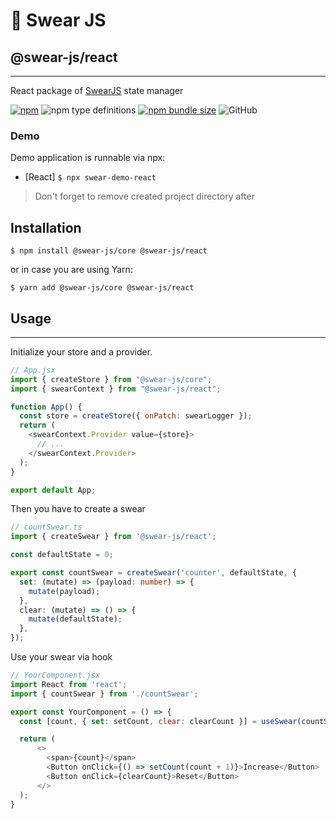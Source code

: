# 🍭 Swear JS
## @swear-js/react
___
React package of [SwearJS](https://github.com/soundsnick/swear-js) state manager

[![npm](https://img.shields.io/npm/v/@swear-js/react?style=flat-square)](https://www.npmjs.com/package/@swear-js/react)
![npm type definitions](https://img.shields.io/npm/types/@swear-js/react?style=flat-square)
[![npm bundle size](https://img.shields.io/bundlephobia/minzip/@swear-js/react?style=flat-square)](https://bundlephobia.com/result?p=@swear-js/react)
![GitHub](https://img.shields.io/github/license/soundsnick/swear-js?style=flat-square)

### Demo
Demo application is runnable via npx:
- [React] `$ npx swear-demo-react`
> Don't forget to remove created project directory after


## Installation
```
$ npm install @swear-js/core @swear-js/react
```

or in case you are using Yarn:
```
$ yarn add @swear-js/core @swear-js/react
```

## Usage
___
Initialize your store and a provider.

```javascript
// App.jsx
import { createStore } from "@swear-js/core";
import { swearContext } from "@swear-js/react";

function App() {
  const store = createStore({ onPatch: swearLogger });
  return (
    <swearContext.Provider value={store}>
      // ...
    </swearContext.Provider>
  );
}

export default App;
```

Then you have to create a swear
```typescript
// countSwear.ts
import { createSwear } from '@swear-js/react';

const defaultState = 0;

export const countSwear = createSwear('counter', defaultState, {
  set: (mutate) => (payload: number) => {
    mutate(payload);
  },
  clear: (mutate) => () => {
    mutate(defaultState);
  },
});
```

Use your swear via hook
```javascript
// YourComponent.jsx
import React from 'react';
import { countSwear } from './countSwear';

export const YourComponent = () => {
  const [count, { set: setCount, clear: clearCount }] = useSwear(countSwear);

  return (
      <>
        <span>{count}</span>
        <Button onClick={() => setCount(count + 1)}>Increase</Button>
        <Button onClick={clearCount}>Reset</Button>
      </>
  );
}
```

